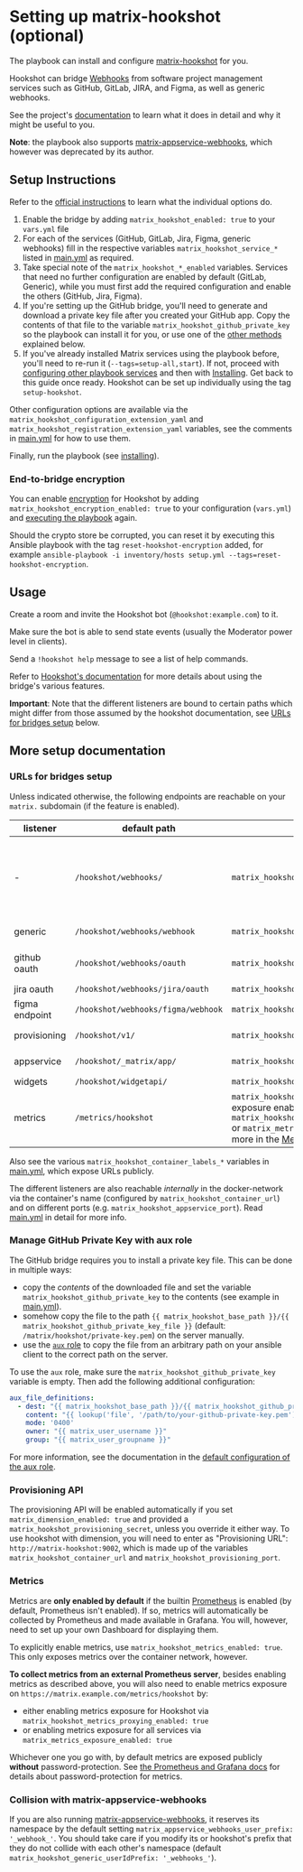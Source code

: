 <!--
SPDX-FileCopyrightText: 2024 MDAD Team and contributors

SPDX-License-Identifier: AGPL-3.0-or-later
-->

# Setting up matrix-hookshot (optional)

The playbook can install and configure [matrix-hookshot](https://github.com/matrix-org/matrix-hookshot) for you.

Hookshot can bridge [Webhooks](https://en.wikipedia.org/wiki/Webhook) from software project management services such as GitHub, GitLab, JIRA, and Figma, as well as generic webhooks.

See the project's [documentation](https://matrix-org.github.io/matrix-hookshot/latest/hookshot.html) to learn what it does in detail and why it might be useful to you.

**Note**: the playbook also supports [matrix-appservice-webhooks](configuring-playbook-bridge-appservice-webhooks.md), which however was deprecated by its author.

## Setup Instructions

Refer to the [official instructions](https://matrix-org.github.io/matrix-hookshot/latest/setup.html) to learn what the individual options do.

1. Enable the bridge by adding `matrix_hookshot_enabled: true` to your `vars.yml` file
2. For each of the services (GitHub, GitLab, Jira, Figma, generic webhooks) fill in the respective variables `matrix_hookshot_service_*` listed in [main.yml](/roles/custom/matrix-bridge-hookshot/defaults/main.yml) as required.
3. Take special note of the `matrix_hookshot_*_enabled` variables. Services that need no further configuration are enabled by default (GitLab, Generic), while you must first add the required configuration and enable the others (GitHub, Jira, Figma).
4. If you're setting up the GitHub bridge, you'll need to generate and download a private key file after you created your GitHub app. Copy the contents of that file to the variable `matrix_hookshot_github_private_key` so the playbook can install it for you, or use one of the [other methods](#manage-github-private-key-with-aux-role) explained below.
5. If you've already installed Matrix services using the playbook before, you'll need to re-run it (`--tags=setup-all,start`). If not, proceed with [configuring other playbook services](configuring-playbook.md) and then with [Installing](installing.md). Get back to this guide once ready. Hookshot can be set up individually using the tag `setup-hookshot`.

Other configuration options are available via the `matrix_hookshot_configuration_extension_yaml` and `matrix_hookshot_registration_extension_yaml` variables, see the comments in [main.yml](/roles/custom/matrix-bridge-hookshot/defaults/main.yml) for how to use them.

Finally, run the playbook (see [installing](installing.md)).

### End-to-bridge encryption

You can enable [encryption](https://matrix-org.github.io/matrix-hookshot/latest/advanced/encryption.html) for Hookshot by adding `matrix_hookshot_encryption_enabled: true` to your configuration (`vars.yml`) and [executing the playbook](installing.md) again.

Should the crypto store be corrupted, you can reset it by executing this Ansible playbook with the tag `reset-hookshot-encryption` added, for example `ansible-playbook -i inventory/hosts setup.yml --tags=reset-hookshot-encryption`.

## Usage

Create a room and invite the Hookshot bot (`@hookshot:example.com`) to it.

Make sure the bot is able to send state events (usually the Moderator power level in clients).

Send a `!hookshot help` message to see a list of help commands.

Refer to [Hookshot's documentation](https://matrix-org.github.io/matrix-hookshot/latest/usage.html) for more details about using the bridge's various features.

**Important**: Note that the different listeners are bound to certain paths which might differ from those assumed by the hookshot documentation, see [URLs for bridges setup](#urls-for-bridges-setup) below.

## More setup documentation

### URLs for bridges setup

Unless indicated otherwise, the following endpoints are reachable on your `matrix.` subdomain (if the feature is enabled).

| listener | default path | variable | used as |
|---|---|---|---|
| - | `/hookshot/webhooks/` | `matrix_hookshot_webhook_endpoint` | Webhook-prefix, which affects all webhook-related URLs below |
| generic | `/hookshot/webhooks/webhook` | `matrix_hookshot_generic_endpoint` | Generic webhooks |
| github oauth | `/hookshot/webhooks/oauth` | `matrix_hookshot_github_oauth_endpoint` | GitHub "Callback URL" |
| jira oauth | `/hookshot/webhooks/jira/oauth` | `matrix_hookshot_jira_oauth_endpoint` | JIRA OAuth |
| figma endpoint | `/hookshot/webhooks/figma/webhook` | `matrix_hookshot_figma_endpoint` | Figma |
| provisioning | `/hookshot/v1/` | `matrix_hookshot_provisioning_endpoint` | Dimension [provisioning](#provisioning-api) |
| appservice | `/hookshot/_matrix/app/` | `matrix_hookshot_appservice_endpoint` | Matrix server |
| widgets | `/hookshot/widgetapi/` | `matrix_hookshot_widgets_endpoint` | Widgets |
| metrics | `/metrics/hookshot` | `matrix_hookshot_metrics_enabled` and exposure enabled via `matrix_hookshot_metrics_proxying_enabled` or `matrix_metrics_exposure_enabled`. Read more in the [Metrics section](#metrics) below. | Prometheus |

Also see the various `matrix_hookshot_container_labels_*` variables in [main.yml](/roles/custom/matrix-bridge-hookshot/defaults/main.yml), which expose URLs publicly.

The different listeners are also reachable *internally* in the docker-network via the container's name (configured by `matrix_hookshot_container_url`) and on different ports (e.g. `matrix_hookshot_appservice_port`). Read [main.yml](/roles/custom/matrix-bridge-hookshot/defaults/main.yml) in detail for more info.

### Manage GitHub Private Key with aux role

The GitHub bridge requires you to install a private key file. This can be done in multiple ways:
- copy the *contents* of the downloaded file and set the variable `matrix_hookshot_github_private_key` to the contents (see example in [main.yml](/roles/custom/matrix-bridge-hookshot/defaults/main.yml)).
- somehow copy the file to the path `{{ matrix_hookshot_base_path }}/{{ matrix_hookshot_github_private_key_file }}` (default: `/matrix/hookshot/private-key.pem`) on the server manually.
- use the [`aux` role](https://github.com/mother-of-all-self-hosting/ansible-role-aux) to copy the file from an arbitrary path on your ansible client to the correct path on the server.

To use the `aux` role, make sure the `matrix_hookshot_github_private_key` variable is empty. Then add the following additional configuration:

```yaml
aux_file_definitions:
  - dest: "{{ matrix_hookshot_base_path }}/{{ matrix_hookshot_github_private_key_file }}"
    content: "{{ lookup('file', '/path/to/your-github-private-key.pem') }}"
    mode: '0400'
    owner: "{{ matrix_user_username }}"
    group: "{{ matrix_user_groupname }}"
```

For more information, see the documentation in the [default configuration of the aux role](https://github.com/mother-of-all-self-hosting/ansible-role-aux/blob/main/defaults/main.yml).

### Provisioning API

The provisioning API will be enabled automatically if you set `matrix_dimension_enabled: true` and provided a `matrix_hookshot_provisioning_secret`, unless you override it either way. To use hookshot with dimension, you will need to enter as "Provisioning URL": `http://matrix-hookshot:9002`, which is made up of the variables `matrix_hookshot_container_url` and `matrix_hookshot_provisioning_port`.

### Metrics

Metrics are **only enabled by default** if the builtin [Prometheus](configuring-playbook-prometheus-grafana.md) is enabled (by default, Prometheus isn't enabled). If so, metrics will automatically be collected by Prometheus and made available in Grafana. You will, however, need to set up your own Dashboard for displaying them.

To explicitly enable metrics, use `matrix_hookshot_metrics_enabled: true`. This only exposes metrics over the container network, however.

**To collect metrics from an external Prometheus server**, besides enabling metrics as described above, you will also need to enable metrics exposure on `https://matrix.example.com/metrics/hookshot` by:

- either enabling metrics exposure for Hookshot via `matrix_hookshot_metrics_proxying_enabled: true`
- or enabling metrics exposure for all services via `matrix_metrics_exposure_enabled: true`

Whichever one you go with, by default metrics are exposed publicly **without** password-protection. See [the Prometheus and Grafana docs](configuring-playbook-prometheus-grafana.md) for details about password-protection for metrics.

### Collision with matrix-appservice-webhooks

If you are also running [matrix-appservice-webhooks](configuring-playbook-bridge-appservice-webhooks.md), it reserves its namespace by the default setting `matrix_appservice_webhooks_user_prefix: '_webhook_'`. You should take care if you modify its or hookshot's prefix that they do not collide with each other's namespace (default `matrix_hookshot_generic_userIdPrefix: '_webhooks_'`).
